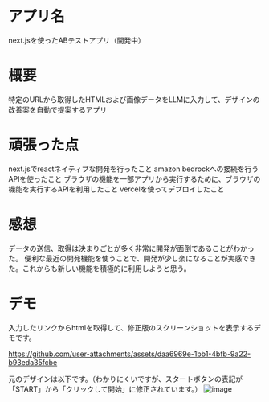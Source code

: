 # アプリ名
next.jsを使ったABテストアプリ（開発中）

# 概要
特定のURLから取得したHTMLおよび画像データをLLMに入力して、デザインの改善案を自動で提案するアプリ

# 頑張った点
next.jsでreactネイティブな開発を行ったこと
amazon bedrockへの接続を行うAPIを使ったこと
ブラウザの機能を一部アプリから実行するために、ブラウザの機能を実行するAPIを利用したこと
vercelを使ってデプロイしたこと

# 感想
データの送信、取得は決まりごとが多く非常に開発が面倒であることがわかった。
便利な最近の開発機能を使うことで、開発が少し楽になることが実感できた。これからも新しい機能を積極的に利用しようと思う。

# デモ
入力したリンクからhtmlを取得して、修正版のスクリーンショットを表示するデモです。


https://github.com/user-attachments/assets/daa6969e-1bb1-4bfb-9a22-b93eda35fcbe



元のデザインは以下です。（わかりにくいですが、スタートボタンの表記が「START」から「クリックして開始」に修正されています。）
![image](https://github.com/user-attachments/assets/bdfc12ec-d554-44ca-bba7-66ea99b281d8)


